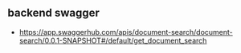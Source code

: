 ## backend swagger
* https://app.swaggerhub.com/apis/document-search/document-search/0.0.1-SNAPSHOT#/default/get_document_search
